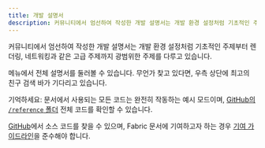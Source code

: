 ```yaml
---
title: 개발 설명서
description: 커뮤니티에서 엄선하여 작성한 개발 설명서는 개발 환경 설정처럼 기초적인 주제부터 렌더링, 네트워킹과 같은 고급 주제까지 광범위한 주제를 다루고 있습니다.
---
```


커뮤니티에서 엄선하여 작성한 개발 설명서는 개발 환경 설정처럼 기초적인 주제부터 렌더링, 네트워킹과 같은 고급 주제까지 광범위한 주제를 다루고 있습니다.

메뉴에서 전체 설명서를 둘러볼 수 있습니다. 무언가 찾고 있다면, 우측 상단에 최고의 친구 검색 바가 기다리고 있습니다.

기억하세요: 문서에서 사용되는 모든 코드는 완전히 작동하는 예시 모드이며, [GitHub의 `/reference` 폴더](https://github.com/FabricMC/fabric-docs/tree/main/reference/latest) 전체 코드를 확인할 수 있습니다.

[GitHub](https://github.com/FabricMC/fabric-docs)에서 소스 코드를 찾을 수 있으며, Fabric 문서에 기여하고자 하는 경우 [기여 가이드라인](../contributing)을 준수해야 합니다.
